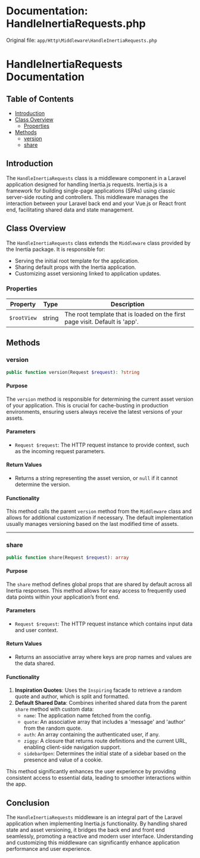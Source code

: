# Documentation: HandleInertiaRequests.php

Original file: `app/Http\Middleware\HandleInertiaRequests.php`

# HandleInertiaRequests Documentation

## Table of Contents
- [Introduction](#introduction)
- [Class Overview](#class-overview)
    - [Properties](#properties)
- [Methods](#methods)
    - [version](#version)
    - [share](#share)

## Introduction
The `HandleInertiaRequests` class is a middleware component in a Laravel application designed for handling Inertia.js requests. Inertia.js is a framework for building single-page applications (SPAs) using classic server-side routing and controllers. This middleware manages the interaction between your Laravel back end and your Vue.js or React front end, facilitating shared data and state management.

## Class Overview
The `HandleInertiaRequests` class extends the `Middleware` class provided by the Inertia package. It is responsible for:

- Serving the initial root template for the application.
- Sharing default props with the Inertia application.
- Customizing asset versioning linked to application updates.

### Properties

| Property     | Type   | Description                                                                  |
|--------------|--------|------------------------------------------------------------------------------|
| `$rootView`  | string | The root template that is loaded on the first page visit. Default is 'app'.|

## Methods

### version
```php
public function version(Request $request): ?string
```

#### Purpose
The `version` method is responsible for determining the current asset version of your application. This is crucial for cache-busting in production environments, ensuring users always receive the latest versions of your assets.

#### Parameters
- `Request $request`: The HTTP request instance to provide context, such as the incoming request parameters.

#### Return Values
- Returns a string representing the asset version, or `null` if it cannot determine the version.

#### Functionality
This method calls the parent `version` method from the `Middleware` class and allows for additional customization if necessary. The default implementation usually manages versioning based on the last modified time of assets.

---

### share
```php
public function share(Request $request): array
```

#### Purpose
The `share` method defines global props that are shared by default across all Inertia responses. This method allows for easy access to frequently used data points within your application’s front end.

#### Parameters
- `Request $request`: The HTTP request instance which contains input data and user context.

#### Return Values
- Returns an associative array where keys are prop names and values are the data shared.

#### Functionality
1. **Inspiration Quotes**: Uses the `Inspiring` facade to retrieve a random quote and author, which is split and formatted.
2. **Default Shared Data**: Combines inherited shared data from the parent `share` method with custom data:
   - `name`: The application name fetched from the config.
   - `quote`: An associative array that includes a 'message' and 'author' from the random quote.
   - `auth`: An array containing the authenticated user, if any.
   - `ziggy`: A closure that returns route definitions and the current URL, enabling client-side navigation support.
   - `sidebarOpen`: Determines the initial state of a sidebar based on the presence and value of a cookie.
   
This method significantly enhances the user experience by providing consistent access to essential data, leading to smoother interactions within the app.

## Conclusion
The `HandleInertiaRequests` middleware is an integral part of the Laravel application when implementing Inertia.js functionality. By handling shared state and asset versioning, it bridges the back end and front end seamlessly, promoting a reactive and modern user interface. Understanding and customizing this middleware can significantly enhance application performance and user experience.